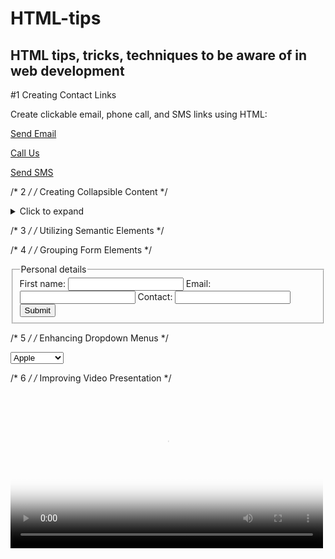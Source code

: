 # HTML-tips
## HTML tips, tricks, techniques to be aware of in web development

#1 Creating Contact Links
<p>Create clickable email, phone call, and SMS links using HTML:</p>
<!-- Email link -->
<a href="mailto:name@example.com"> Send Email </a>

<!-- Phone call link -->
<a href="tel:+1234567890"> Call Us </a>

<!-- SMS link -->
<a href="sms:+1234567890"> Send SMS </a>

/* 2 */
/* Creating Collapsible Content */

<!-- You can use the <details> and <summary> tags, when you want to include  -->
<!-- collapsible content on your web page. -->
<!-- The <details> tag creates a container for hidden content, while the -->
<!-- <summary> tag provides a clickable label to toggle the visibility of that -->
<!-- content. -->

<details>
  <summary>Click to expand</summary>
  <p>This content can be expanded or collapsed.</p>
</details>

/* 3 */
/* Utilizing Semantic Elements */

<!-- Choose semantic elements over non-semantic elements for your websites. -->
<!-- They make your code meaningful and improve structure, accessibility, and SEO. -->
<!-- Utilize header, nav, section, article, aside and footer -->
<!-- Not just div -->

/* 4 */
/* Grouping Form Elements */

<!-- Use the <fieldset> tag to group related elements in a form and the <legend> -->
<!-- tag with <fieldset> to define a title for the <fieldset> tag. -->

<!-- This is useful for creating more efficient and accessible forms. -->

<form>
   <fieldset>
      <legend>Personal details</legend>
      <label for="firstname">First name:</label>
      <input type="text" id="firstname" name="firstname" />
      <label for="email">Email:</label>
      <input type="email" id="email" name="email" />
      <label for="contact">Contact:</label>
      <input type="text" id="contact" name="contact" />
      <input type="button" value="Submit" />
   </fieldset>
</form>

/* 5 */
/* Enhancing Dropdown Menus */

<!-- You can use the <optgroup> tag to group related options in a <select> HTML tag. -->
<!-- This can be used when you are working with large dropdown menus or a long list of options. -->

<select>
   <optgroup label="Fruits">
      <option>Apple</option>
      <option>Banana</option>
      <option>Mango</option>
   </optgroup>
   <optgroup label="Vegetables">
      <option>Tomato</option>
      <option>Broccoli</option>
      <option>Carrot</option>
   </optgroup>
</select>

/* 6 */
/* Improving Video Presentation */

<!-- The poster attribute can be used with the <video> element to display an -->
<!-- image until the user plays the video. -->

<video controls poster="image.png" width="500">
  <source src="video.mp4" type="video/mp4 />
</video>

/* 7 */
/* Supporting Multiple Selections */

<!-- You can use the multiple attribute with the <input> and <select> elements  -->
<!-- to allow users to select/enter multiple values at once. -->

<input type="file" multiple />
<select multiple>
    <option value="java">Java</option>
    <option value="javascript">JavaScript</option>
    <option value="typescript">TypeScript</option>
    <option value="rust">Rust</option>
</select>

/* 8 */
/* Display Text as Subscript and Superscript */

<!-- The <sub> and <sup> elements can be used to display the text as subscript  -->
<!-- and superscript respectively. -->

<!-- Examples; -->

<p>
  H<sub>2</sub>0
</p>

<p>
  (a + b)<sup>2</sup> = a <sup>2</sup> + b<sup>2</sup> + 2ab
</p>

/* 9 */
/* Creating Download Links */

<!-- You can use the download attribute with the <a> element to specify that  -->
<!-- when a user clicks the link, the linked resource should be downloaded  -->
<!-- rather than navigated to. -->

<a href="document.pdf" download="document.pdf"> Download PDF </a>

/* 10 */
/* Defining Base URL for Relative Links */

<!-- You can use the <base> tag to define the base URL for all relative URLs in  -->
<!-- a web page. -->

<!-- This is handy when you want to create a shared starting point for all relative  -->
<!-- URLs on a web page, making it easier to navigate and load resources. -->

<head>
   <base href="https://shefali.dev" target="_blank" />
</head>
<body>
   <a href="/blog">Blogs</a>
   <a href="/get-in-touch">Contact</a>
</body>

/* 11 */
/* Control Image Loading */

<!-- The loading attribute with the <img> element can be used to control how  -->
<!-- the browser loads the image. It has three values: “eager”, “lazy”, and “auto”. -->

<img src="picture.jpg" loading="lazy">

/* 12 */
/* Managing Translation Features */

<!-- You can use the translate attribute to specify whether the content of an  -->
<!-- element should be translated by the browser’s translation features. -->

<p translate="no">
  This text should not be translated.
</p>

/* 13 */
/* Setting Maximum Input Length */

<!-- By using the maxlength attribute, you can set the maximum number of  -->
<!-- characters entered by the user in an input field. -->

<input type="text" maxlength="4">

/* 14 */
/* Setting Minimum Input Length */

<!-- By using the minlength attribute, you can set the minimum number of  -->
<!-- characters entered by the user in an input field. -->

<input type="text" minlength="3">

/* 15 */
/* Enabling Content Editing */

<!-- Use the contenteditable attribute to specify whether the element’s content  -->
<!-- is editable or not. -->

<!-- It allows users to modify the content within the element. -->

<div contenteditable="true">
   You can edit this content.
</div>

/* 16 */
/* Controlling Spell Checking */

<!-- You can use the spellcheck attribute with <input> elements, content-editable  -->
<!-- elements, and <textarea> elements to enable or disable spell-checking by the browser. -->

<input type="text" spellcheck="true"/>

/* 17 */
/* Ensuring Accessibility */

<!-- The alt attribute specifies an alternate text for an image if the image  -->
<!-- cannot be displayed. -->

<!-- Always include descriptive alt attributes for images to improve  -->
<!-- accessibility and SEO. -->

<img src="picture.jpg" alt="Description for the image">

/* 18 */
/* Defining Target Behavior for Links */

<!-- You can use the target attribute to specify where a linked resource will be  -->
<!-- displayed when clicked. -->

<!-- Opens in the same frame -->
<a href="https://shefali.dev" target="_self">Open</a>

<!-- Opens in a new window or tab -->
<a href="https://shefali.dev" target="_blank">Open</a>

<!-- Opens in the parent frame -->
<a href="https://shefali.dev" target="_parent">Open</a>

<!-- Opens in the full body of the window -->
<a href="https://shefali.dev" target="_top">Open</a>

<!-- Opens in the named frame -->
<a href="https://shefali.dev" target="framename">Open</a>

/* 19 */
/* Providing Additional Information */

<!-- The title attribute can be used to provide additional information about an  -->
<!-- element when a user hovers over it. -->

<p title="World Health Organization">WHO</p>

/* 20 */
/* Accepting Specific File Types */

<!-- You can use the accept attribute to specify the types of files accepted by the  -->
<!-- server (only for file type). This is used with the <input> element. -->

<input type="file" accept="image/png, image/jpeg" />

/* 21 */
/* Optimizing Video Loading */

<!-- You can make video files load faster for smoother playback by using the  -->
<!-- preload attribute with <video> element. -->

<video src="video.mp4" preload="auto">
   Your browser does not support the video tag.
</video>

